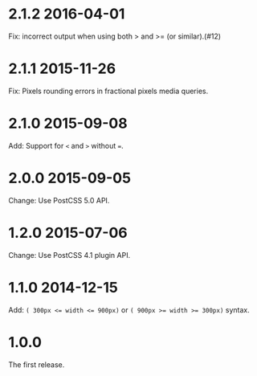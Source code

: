# 2.1.2 2016-04-01

Fix: incorrect output when using both > and >= (or similar).(#12)

# 2.1.1 2015-11-26

Fix: Pixels rounding errors in fractional pixels media queries.

# 2.1.0 2015-09-08

Add: Support for `<` and `>` without `=`.

# 2.0.0 2015-09-05

Change: Use PostCSS 5.0 API.

# 1.2.0 2015-07-06

Change: Use PostCSS 4.1 plugin API.

# 1.1.0 2014-12-15

Add: `( 300px <= width <= 900px)` or `( 900px >= width >= 300px)` syntax.

# 1.0.0

The first release.
